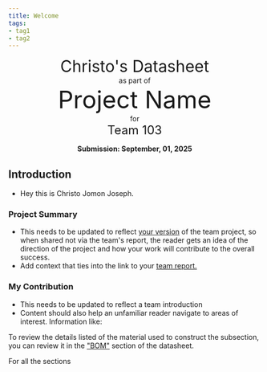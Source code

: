 ```yaml
---
title: Welcome
tags:
- tag1
- tag2
---
```

<center>
<font size= "6">Christo's Datasheet</font><br>
as part of<br>
<font size= "8"> Project Name</font><br>
for<br>
<font size= "5"> Team 103 </font><br>

**Submission: September, 01, 2025**
</center>

## Introduction

* Hey this is Christo Jomon Joseph.

### Project Summary

* This needs to be updated to reflect <ins>your version</ins> of the team project, so when shared not via the team's report, the reader gets an idea of the direction of the project and how your work will contribute to the overall success.
* Add context that ties into the link to your [team report.](https://embedded-systems-design.github.io/EGR304TeamTemplate/)


### My Contribution

* This needs to be updated to reflect a team introduction
* Content should also help an unfamiliar reader navigate to areas of interest. Information like:

To review the details listed of the material used to construct the subsection, you can review it in the ["BOM"](https://embedded-systems-design.github.io/EGR304DataSheetTemplate/03-BOM/BOM/) section of the datasheet.

For all the sections
